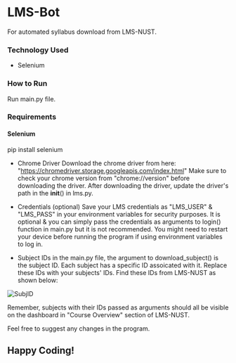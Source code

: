 # LMS-Bot

For automated syllabus download from LMS-NUST.

### Technology Used
- Selenium

### How to Run
Run main.py file.

### Requirements
#### Selenium
pip install selenium

- Chrome Driver
Download the chrome driver from here:
"https://chromedriver.storage.googleapis.com/index.html"
Make sure to check your chrome version from "chrome://version" before downloading the driver.
After downloading the driver, update the driver's path in the __init__() in lms.py.

- Credentials (optional)
Save your LMS credentials as "LMS_USER" & "LMS_PASS" in your environment variables for security purposes.
It is optional & you can simply pass the credentials as arguments to login() function in main.py but it is not recommended.
You might need to restart your device before running the program if using environment variables to log in.

- Subject IDs
in the main.py file, the argument to download_subject() is the subject ID.
Each subject has a specific ID assoicated with it.
Replace these IDs with your subjects' IDs.
Find these IDs from LMS-NUST as shown below:

![SubjID](https://user-images.githubusercontent.com/73883918/163570732-02743f86-09af-4223-8dbe-44a66d43b6f8.png)


Remember, subjects with their IDs passed as arguments should all be visible on the dashboard in "Course Overview" section of LMS-NUST.

Feel free to suggest any changes in the program.

## Happy Coding!

